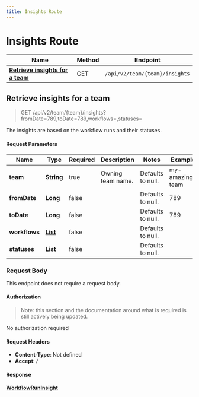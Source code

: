 ```yaml
---
title: Insights Route
---
```


# Insights Route




| Name | Method | Endpoint |
|------------- | ------------- | -------------|
| [**Retrieve insights for a team**](#retrieve-insights-for-a-team) | GET | `/api/v2/team/{team}/insights` |



## **Retrieve insights for a team**

> GET /api/v2/team/{team}/insights?fromDate=789,toDate=789,workflows=,statuses=

The insights are based on the workflow runs and their statuses.

#### Request Parameters


| Name | Type | Required | Description | Notes | Example |
| ---- | ---- | -------- | ----------- | --- |---|
| **team** | **String** | true | Owning team name. | Defaults to null. | my-amazing-team
| **fromDate** | **Long** | false |  | Defaults to null. | 789
| **toDate** | **Long** | false |  | Defaults to null. | 789
| **workflows** | [**List**](./models/String) | false |  | Defaults to null. | 
| **statuses** | [**List**](./models/String) | false |  | Defaults to null. | 


### Request Body
This endpoint does not require a request body.

#### Authorization

> Note: this section and the documentation around what is required is still actively being updated.

No authorization required

#### Request Headers

- **Content-Type**: Not defined
- **Accept**: */*

#### Response

[**WorkflowRunInsight**](./models/WorkflowRunInsight.md)

